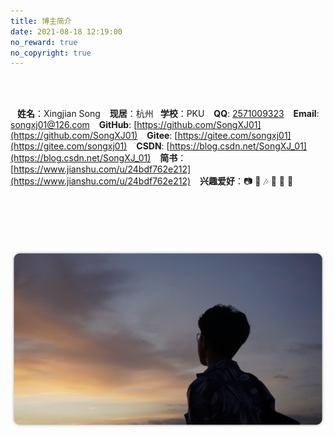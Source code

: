 ```yaml
---
title: 博主简介
date: 2021-08-18 12:19:00
no_reward: true
no_copyright: true
---
```


<br/><br/>

  <i class="fas fa-user"></i> &ensp; **姓名**：Xingjian Song
  <i class="fas fa-map-marker-alt"></i> &ensp; **现居**：杭州
  <i class="fas fa-graduation-cap"></i>&ensp;**学校**：PKU
  <i class="fab fa-qq"></i> &ensp;  **QQ**: [2571009323](tencent://AddContact/?fromId=45&fromSubId=1&subcmd=all&uin=2571009323&website=www.oicqzone.com)
  <i class="fas fa-envelope"></i> &ensp;  **Email**: songxj01@126.com 
  <i class="fab fa-github"></i>  &ensp;  **GitHub**: [https://github.com/SongXJ01](https://github.com/SongXJ01)
  <i class="fab fa-git-alt"></i>  &ensp; **Gitee**: [https://gitee.com/songxj01](https://gitee.com/songxj01)
  <i class="fab fa-blogger-b"></i>  &ensp; **CSDN**: [https://blog.csdn.net/SongXJ_01](https://blog.csdn.net/SongXJ_01)
  <i class="fas fa-book"></i>  &ensp; **简书**：[https://www.jianshu.com/u/24bdf762e212](https://www.jianshu.com/u/24bdf762e212)
  <i class="fab fa-gratipay"></i>  &ensp; **兴趣爱好**：📷 🏸 🎶 🎸 🏐 🎿


<br/><br/><br/><br/>

![](/images/photos/sxj/2.png)

<br/><br/><br/><br/>


<!-- 引入图标库 -->
<head> 
    <script defer src="https://use.fontawesome.com/releases/v5.15.4/js/all.js"></script> 
    <script defer src="https://use.fontawesome.com/releases/v5.0.13/js/v4-shims.js"></script> 
</head> 
<link rel="stylesheet" href="https://use.fontawesome.com/releases/v5.15.4/css/all.css">


